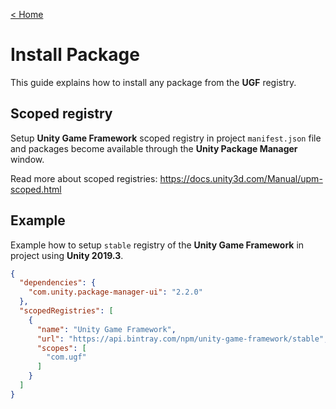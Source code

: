 [< Home](../readme.md)

# Install Package
This guide explains how to install any package from the **UGF** registry.

## Scoped registry
Setup **Unity Game Framework** scoped registry in project `manifest.json` file and packages become available through the **Unity Package Manager** window.

Read more about scoped registries: https://docs.unity3d.com/Manual/upm-scoped.html

## Example
Example how to setup `stable` registry of the **Unity Game Framework** in project using **Unity 2019.3**.

```json
{
  "dependencies": {
    "com.unity.package-manager-ui": "2.2.0"
  },
  "scopedRegistries": [
    {
      "name": "Unity Game Framework",
      "url": "https://api.bintray.com/npm/unity-game-framework/stable",
      "scopes": [
        "com.ugf"
      ]
    }
  ]
}
```
